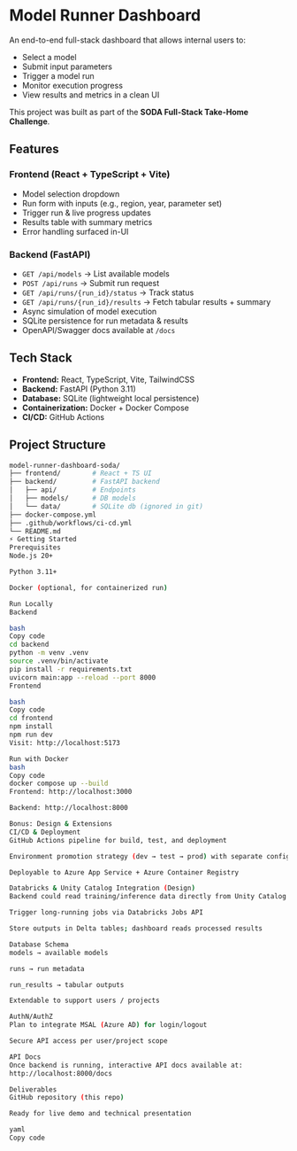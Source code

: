 # Model Runner Dashboard

An end-to-end full-stack dashboard that allows internal users to:
- Select a model
- Submit input parameters
- Trigger a model run
- Monitor execution progress
- View results and metrics in a clean UI

This project was built as part of the **SODA Full-Stack Take-Home Challenge**.

## Features

### Frontend (React + TypeScript + Vite)
- Model selection dropdown
- Run form with inputs (e.g., region, year, parameter set)
- Trigger run & live progress updates
- Results table with summary metrics
- Error handling surfaced in-UI

### Backend (FastAPI)
- `GET /api/models` → List available models
- `POST /api/runs` → Submit run request
- `GET /api/runs/{run_id}/status` → Track status
- `GET /api/runs/{run_id}/results` → Fetch tabular results + summary
- Async simulation of model execution
- SQLite persistence for run metadata & results
- OpenAPI/Swagger docs available at `/docs`

## Tech Stack

- **Frontend:** React, TypeScript, Vite, TailwindCSS  
- **Backend:** FastAPI (Python 3.11)  
- **Database:** SQLite (lightweight local persistence)  
- **Containerization:** Docker + Docker Compose  
- **CI/CD:** GitHub Actions  

## Project Structure

```bash
model-runner-dashboard-soda/
├── frontend/        # React + TS UI
├── backend/         # FastAPI backend
│   ├── api/         # Endpoints
│   ├── models/      # DB models
│   └── data/        # SQLite db (ignored in git)
├── docker-compose.yml
├── .github/workflows/ci-cd.yml
└── README.md
⚡ Getting Started
Prerequisites
Node.js 20+

Python 3.11+

Docker (optional, for containerized run)

Run Locally
Backend

bash
Copy code
cd backend
python -m venv .venv
source .venv/bin/activate
pip install -r requirements.txt
uvicorn main:app --reload --port 8000
Frontend

bash
Copy code
cd frontend
npm install
npm run dev
Visit: http://localhost:5173

Run with Docker
bash
Copy code
docker compose up --build
Frontend: http://localhost:3000

Backend: http://localhost:8000

Bonus: Design & Extensions
CI/CD & Deployment
GitHub Actions pipeline for build, test, and deployment

Environment promotion strategy (dev → test → prod) with separate configs

Deployable to Azure App Service + Azure Container Registry

Databricks & Unity Catalog Integration (Design)
Backend could read training/inference data directly from Unity Catalog

Trigger long-running jobs via Databricks Jobs API

Store outputs in Delta tables; dashboard reads processed results

Database Schema
models → available models

runs → run metadata

run_results → tabular outputs

Extendable to support users / projects

AuthN/AuthZ
Plan to integrate MSAL (Azure AD) for login/logout

Secure API access per user/project scope

API Docs
Once backend is running, interactive API docs available at:
http://localhost:8000/docs

Deliverables
GitHub repository (this repo)

Ready for live demo and technical presentation

yaml
Copy code
